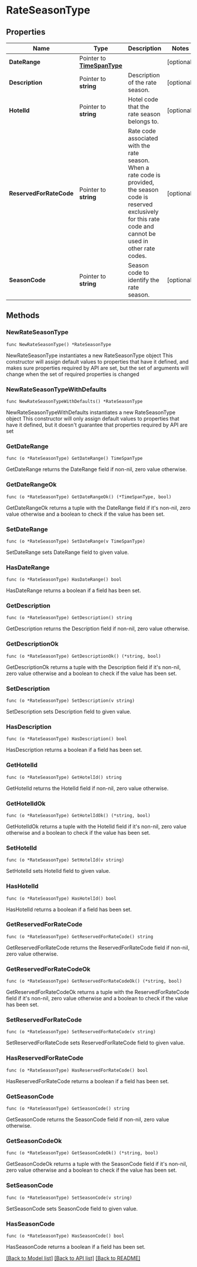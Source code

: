 # RateSeasonType

## Properties

Name | Type | Description | Notes
------------ | ------------- | ------------- | -------------
**DateRange** | Pointer to [**TimeSpanType**](TimeSpanType.md) |  | [optional] 
**Description** | Pointer to **string** | Description of the rate season. | [optional] 
**HotelId** | Pointer to **string** | Hotel code that the rate season belongs to. | [optional] 
**ReservedForRateCode** | Pointer to **string** | Rate code associated with the rate season. When a rate code is provided, the season code is reserved exclusively for this rate code and cannot be used in other rate codes. | [optional] 
**SeasonCode** | Pointer to **string** | Season code to identify the rate season. | [optional] 

## Methods

### NewRateSeasonType

`func NewRateSeasonType() *RateSeasonType`

NewRateSeasonType instantiates a new RateSeasonType object
This constructor will assign default values to properties that have it defined,
and makes sure properties required by API are set, but the set of arguments
will change when the set of required properties is changed

### NewRateSeasonTypeWithDefaults

`func NewRateSeasonTypeWithDefaults() *RateSeasonType`

NewRateSeasonTypeWithDefaults instantiates a new RateSeasonType object
This constructor will only assign default values to properties that have it defined,
but it doesn't guarantee that properties required by API are set

### GetDateRange

`func (o *RateSeasonType) GetDateRange() TimeSpanType`

GetDateRange returns the DateRange field if non-nil, zero value otherwise.

### GetDateRangeOk

`func (o *RateSeasonType) GetDateRangeOk() (*TimeSpanType, bool)`

GetDateRangeOk returns a tuple with the DateRange field if it's non-nil, zero value otherwise
and a boolean to check if the value has been set.

### SetDateRange

`func (o *RateSeasonType) SetDateRange(v TimeSpanType)`

SetDateRange sets DateRange field to given value.

### HasDateRange

`func (o *RateSeasonType) HasDateRange() bool`

HasDateRange returns a boolean if a field has been set.

### GetDescription

`func (o *RateSeasonType) GetDescription() string`

GetDescription returns the Description field if non-nil, zero value otherwise.

### GetDescriptionOk

`func (o *RateSeasonType) GetDescriptionOk() (*string, bool)`

GetDescriptionOk returns a tuple with the Description field if it's non-nil, zero value otherwise
and a boolean to check if the value has been set.

### SetDescription

`func (o *RateSeasonType) SetDescription(v string)`

SetDescription sets Description field to given value.

### HasDescription

`func (o *RateSeasonType) HasDescription() bool`

HasDescription returns a boolean if a field has been set.

### GetHotelId

`func (o *RateSeasonType) GetHotelId() string`

GetHotelId returns the HotelId field if non-nil, zero value otherwise.

### GetHotelIdOk

`func (o *RateSeasonType) GetHotelIdOk() (*string, bool)`

GetHotelIdOk returns a tuple with the HotelId field if it's non-nil, zero value otherwise
and a boolean to check if the value has been set.

### SetHotelId

`func (o *RateSeasonType) SetHotelId(v string)`

SetHotelId sets HotelId field to given value.

### HasHotelId

`func (o *RateSeasonType) HasHotelId() bool`

HasHotelId returns a boolean if a field has been set.

### GetReservedForRateCode

`func (o *RateSeasonType) GetReservedForRateCode() string`

GetReservedForRateCode returns the ReservedForRateCode field if non-nil, zero value otherwise.

### GetReservedForRateCodeOk

`func (o *RateSeasonType) GetReservedForRateCodeOk() (*string, bool)`

GetReservedForRateCodeOk returns a tuple with the ReservedForRateCode field if it's non-nil, zero value otherwise
and a boolean to check if the value has been set.

### SetReservedForRateCode

`func (o *RateSeasonType) SetReservedForRateCode(v string)`

SetReservedForRateCode sets ReservedForRateCode field to given value.

### HasReservedForRateCode

`func (o *RateSeasonType) HasReservedForRateCode() bool`

HasReservedForRateCode returns a boolean if a field has been set.

### GetSeasonCode

`func (o *RateSeasonType) GetSeasonCode() string`

GetSeasonCode returns the SeasonCode field if non-nil, zero value otherwise.

### GetSeasonCodeOk

`func (o *RateSeasonType) GetSeasonCodeOk() (*string, bool)`

GetSeasonCodeOk returns a tuple with the SeasonCode field if it's non-nil, zero value otherwise
and a boolean to check if the value has been set.

### SetSeasonCode

`func (o *RateSeasonType) SetSeasonCode(v string)`

SetSeasonCode sets SeasonCode field to given value.

### HasSeasonCode

`func (o *RateSeasonType) HasSeasonCode() bool`

HasSeasonCode returns a boolean if a field has been set.


[[Back to Model list]](../README.md#documentation-for-models) [[Back to API list]](../README.md#documentation-for-api-endpoints) [[Back to README]](../README.md)


